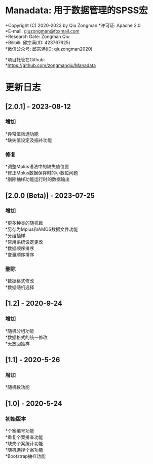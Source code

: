 # Manadata: 用于数据管理的SPSS宏   
*Copyright (C) 2020-2023 by Qiu Zongman 
*许可证: Apache 2.0    
*E-mail: qiuzongman@foxmail.com    
*Research Gate: Zongman Qiu    
*Bilibili: 邱宗满(ID: 423767625)    
*微信公众号: 邱宗满(ID: qiuzongman2020)    
    
*项目托管在Github:    
*https://github.com/zongmanqiu/Manadata    
    
# 更新日志    
## [2.0.1] - 2023-08-12    
### 增加    
*异常值筛选功能    
*缺失值设定及插补功能    
### 修复    
*调整Mplus语法中的缺失值位置    
*修正Mplus数据保存时的小数位问题    
*删除抽样功能运行时的数据输出    
## [2.0.0 (Beta)] - 2023-07-25    
### 增加    
*更多种类的随机数    
*另存为Mplus和AMOS数据文件功能    
*分组抽样    
*常用系统设定更改    
*数据顺序排序    
*变量顺序排序    
### 删除    
*数据格式修改    
*数据随机选择    
## [1.2] - 2020-9-24    
### 增加    
*随机分组功能    
*数据格式的统一修改    
*无放回抽样    
## [1.1] - 2020-5-26    
### 增加    
*随机数功能    
## [1.0] - 2020-5-24    
### 初始版本    
*个案编号功能    
*重复个案排查功能    
*缺失个案统计功能    
*随机选择个案功能    
*Bootstrap抽样功能    
